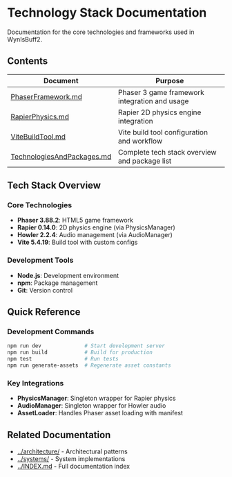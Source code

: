 # Technology Stack Documentation

Documentation for the core technologies and frameworks used in WynIsBuff2.

## Contents

| Document | Purpose |
|----------|---------|
| [PhaserFramework.md](./PhaserFramework.md) | Phaser 3 game framework integration and usage |
| [RapierPhysics.md](./RapierPhysics.md) | Rapier 2D physics engine integration |
| [ViteBuildTool.md](./ViteBuildTool.md) | Vite build tool configuration and workflow |
| [TechnologiesAndPackages.md](./TechnologiesAndPackages.md) | Complete tech stack overview and package list |

## Tech Stack Overview

### Core Technologies

- **Phaser 3.88.2**: HTML5 game framework
- **Rapier 0.14.0**: 2D physics engine (via PhysicsManager)
- **Howler 2.2.4**: Audio management (via AudioManager)
- **Vite 5.4.19**: Build tool with custom configs

### Development Tools

- **Node.js**: Development environment
- **npm**: Package management
- **Git**: Version control

## Quick Reference

### Development Commands

```bash
npm run dev              # Start development server
npm run build            # Build for production
npm test                 # Run tests
npm run generate-assets  # Regenerate asset constants
```

### Key Integrations

- **PhysicsManager**: Singleton wrapper for Rapier physics
- **AudioManager**: Singleton wrapper for Howler audio
- **AssetLoader**: Handles Phaser asset loading with manifest

## Related Documentation

- [../architecture/](../architecture/) - Architectural patterns
- [../systems/](../systems/) - System implementations
- [../INDEX.md](../INDEX.md) - Full documentation index
